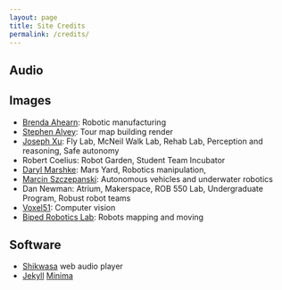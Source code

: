 ```yaml
---
layout: page
title: Site Credits
permalink: /credits/
---
```


## Audio

## Images
* [Brenda Ahearn](https://brendaahearn.photoshelter.com/index): Robotic manufacturing
* [Stephen Alvey](https://mobile.twitter.com/stevealvey): Tour map building render
* [Joseph Xu](http://www.josephxu.com/): Fly Lab, McNeil Walk Lab, Rehab Lab, Perception and reasoning, Safe autonomy
* Robert Coelius: Robot Garden, Student Team Incubator
* [Daryl Marshke](https://creative.umich.edu/team/daryl-marshke/): Mars Yard, Robotics manipulation, 
* [Marcin Szczepanski](https://www.marcinvisuals.com): Autonomous vehicles and underwater robotics
* Dan Newman: Atrium, Makerspace, ROB 550 Lab, Undergraduate Program, Robust robot teams
* [Voxel51](https://voxel51.com/): Computer vision
* [Biped Robotics Lab](https://www.biped.solutions/): Robots mapping and moving

## Software
* [Shikwasa](https://github.com/jessuni/shikwasa) web audio player
* [Jekyll](https://github.com/jekyll/jekyll) [Minima](https://github.com/jekyll/minima)